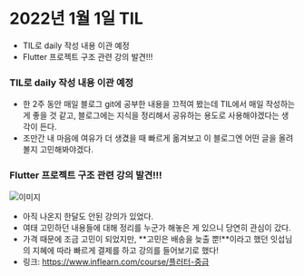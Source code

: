 # 2022년 1월 1일 TIL

- TIL로 daily 작성 내용 이관 예정
- Flutter 프로젝트 구조 관련 강의 발견!!!

### TIL로 daily 작성 내용 이관 예정
- 한 2주 동안 매일 블로그 git에 공부한 내용을 끄적여 봤는데 TIL에서 매일 작성하는게 좋을 것 같고, 블로그에는 지식을 정리해서 공유하는 용도로 사용해야겠다는 생각이 든다.
- 조만간 내 마음에 여유가 더 생겼을 때 빠르게 옮겨보고 이 블로그엔 어떤 글을 올려볼지 고민해봐야겠다.

### Flutter 프로젝트 구조 관련 강의 발견!!!
![이미지](../img/flutter_lecture.png)

- 아직 나온지 한달도 안된 강의가 있었다.
- 여태 고민하던 내용들에 대해 정리를 누군가 해놓은 게 있으니 당연히 관심이 갔다.
- 가격 때문에 조금 고민이 되었지만, **고민은 배송을 늦출 뿐!**이라고 했던 잇섭님의 지혜에 따라 빠르게 결제를 하고 강의를 들어보기로 했다!
- 링크: https://www.inflearn.com/course/플러터-중급
